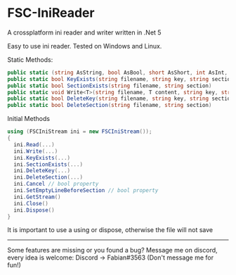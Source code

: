 # FSC-IniReader
A crossplatform ini reader and writer written in .Net 5

Easy to use ini reader. Tested on Windows and Linux.

Static Methods:
```cs
public static (string AsString, bool AsBool, short AsShort, int AsInt, long AsLong, float AsFloat, double AsDouble) Read(string filename, string key, string section = null)
public static bool KeyExists(string filename, string key, string section = null)
public static bool SectionExists(string filename, string section)
public static void Write<T>(string filename, T content, string key, string section = null)
public static bool DeleteKey(string filename, string key, string section = null)
public static bool DeleteSection(string filename, string section)
```

Initial Methods
```cs
using (FSCIniStream ini = new FSCIniStream());
{
  ini.Read(...)
  ini.Write(...)
  ini.KeyExists(...)
  ini.SectionExists(...)
  ini.DeleteKey(...)
  ini.DeleteSection(...)
  ini.Cancel // bool property
  ini.SetEmptyLineBeforeSection // bool property
  ini.GetStream()
  ini.Close()
  ini.Dispose()
}
```
It is important to use a using or dispose, otherwise the file will not save

---
Some features are missing or you found a bug? Message me on discord, every idea is welcome: Discord -> Fabian#3563 (Don't message me for fun!)
